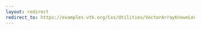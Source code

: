 ```yaml
---
layout: redirect
redirect_to: https://examples.vtk.org/Cxx/Utilities/VectorArrayKnownLength/
---
```

